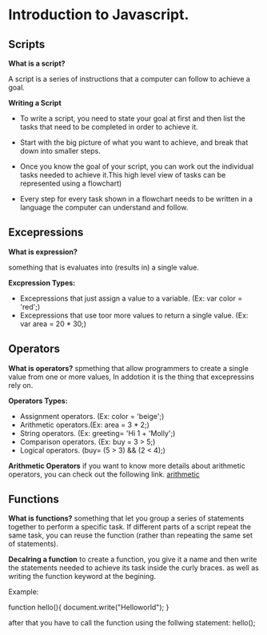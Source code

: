 # Introduction to Javascript.

## Scripts
**What is a script?**

A script is a series of instructions that a computer can follow to achieve a goal.

**Writing a Script** 

- To write a script, you need to state your goal at first and then list the tasks that need to be completed in order to achieve it. 

- Start with the big picture of what you want to achieve, and break that down into smaller steps. 

- Once you know the goal of your script, you can work out the individual tasks needed to achieve it.This high level view of tasks can be represented using a flowchart)

- Every step for every task shown in a flowchart needs to be written in a language the computer can understand and follow. 



## Excepressions
**What is expression?**

something that is evaluates into (results in) a single value.

**Excpression Types:**

- Excepressions that just assign a value to a variable. (Ex: var color = 'red';)
- Excepressions that use toor more values to return a single value. (Ex: var area = 20 * 30;)



## Operators
**What is operators?**
spmething that allow programmers to create a single value from one or more values, In addotion it is the thing that excepressins rely on.

**Operators Types:**

- Assignment operators. (Ex: color = 'beige';)
- Arithmetic operators.(Ex: area = 3 * 2;)
- String operators. (Ex: greeting= 'Hi 1 + 'Molly';)
- Comparison operators. (Ex: buy = 3 > 5;)
- Logical operators. (buy= (5 > 3) && (2 < 4);)

**Arithmetic Operators**
if you want to know more details about arithmetic operators, you can check out the following link.
[arithmetic](Arithmetic.PNG)



## Functions
**What is functions?**
something that let you group a series of statements together to perform a specific task. If different parts of a script repeat the same task, you can reuse the function (rather than repeating the same set of statements). 

**Decalring a function**
to create a function, you give it a name and then write the statements needed to achieve its task inside the curly braces. as well as writing the function keyword at the begining.

Example:

function hello(){
  document.write("Helloworld");
}

after that you have to call the function using the follwing statement:
hello();
